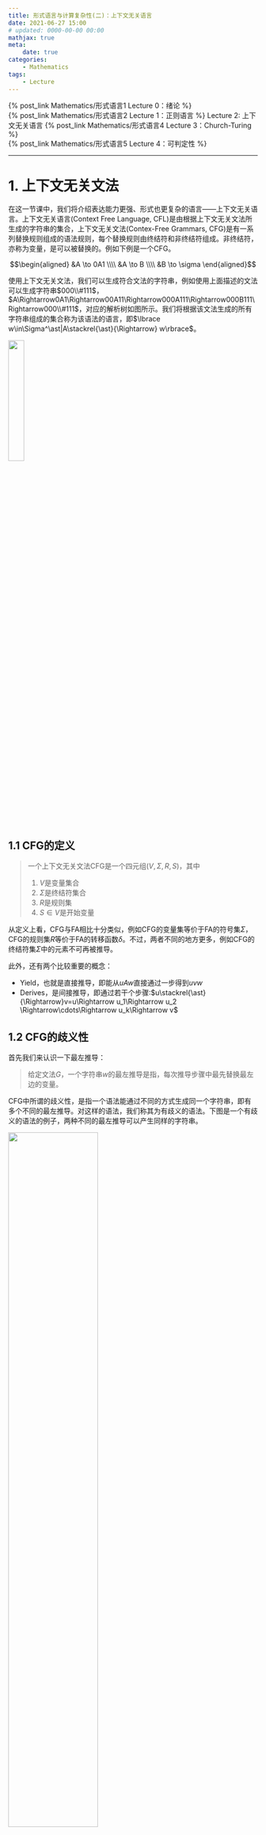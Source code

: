```yaml
---
title: 形式语言与计算复杂性(二)：上下文无关语言
date: 2021-06-27 15:00
# updated: 0000-00-00 00:00
mathjax: true
meta:
    date: true
categories: 
    - Mathematics
tags:
    - Lecture
---
```


{% post_link Mathematics/形式语言1 Lecture 0：绪论 %}<br>
{% post_link Mathematics/形式语言2 Lecture 1：正则语言 %}
Lecture 2: 上下文无关语言
{% post_link Mathematics/形式语言4 Lecture 3：Church-Turing %}<br>
{% post_link Mathematics/形式语言5 Lecture 4：可判定性 %}

---

<!-- more -->

# 1. 上下文无关文法

在这一节课中，我们将介绍表达能力更强、形式也更复杂的语言——上下文无关语言。上下文无关语言(Context Free Language, CFL)是由根据上下文无关文法所生成的字符串的集合，上下文无关文法(Contex-Free Grammars, CFG)是有一系列替换规则组成的语法规则，每个替换规则由终结符和非终结符组成。非终结符，亦称为变量，是可以被替换的。例如下例是一个CFG。

$$\begin{aligned}
    &A \to 0A1 \\\\
    &A \to B \\\\
    &B \to \sigma
\end{aligned}$$

使用上下文无关文法，我们可以生成符合文法的字符串，例如使用上面描述的文法可以生成字符串$000\\#111$，$A\Rightarrow0A1\Rightarrow00A11\Rightarrow000A111\Rightarrow000B111\Rightarrow000\\#111$，对应的解析树如图所示。我们将根据该文法生成的所有字符串组成的集合称为该语法的语言，即$\lbrace w\in\Sigma^\ast|A\stackrel{\ast}{\Rightarrow} w\rbrace$。

<img src="1_1.png" width="25%" height="25%">

## 1.1 CFG的定义

> 一个上下文无关文法CFG是一个四元组$(V,\Sigma,R,S)$，其中
> 1. $V$是变量集合
> 2. $\Sigma$是终结符集合
> 3. $R$是规则集
> 4. $S\in V$是开始变量

从定义上看，CFG与FA相比十分类似，例如CFG的变量集等价于FA的符号集$\Sigma$，CFG的规则集$R$等价于FA的转移函数$\delta$。不过，两者不同的地方更多，例如CFG的终结符集$\Sigma$中的元素不可再被推导。

此外，还有两个比较重要的概念：
- Yield，也就是直接推导，即能从$uAw$直接通过一步得到$uvw$
- Derives，是间接推导，即通过若干个步骤:$u\stackrel{\ast}{\Rightarrow}v=u\Rightarrow u_1\Rightarrow u_2 \Rightarrow\cdots\Rightarrow u_k\Rightarrow v$

## 1.2 CFG的歧义性

首先我们来认识一下最左推导：

> 给定文法$G$，一个字符串$w$的最左推导是指，每次推导步骤中最先替换最左边的变量。

CFG中所谓的歧义性，是指一个语法能通过不同的方式生成同一个字符串，即有多个不同的最左推导。对这样的语法，我们称其为有歧义的语法。下图是一个有歧义的语法的例子，两种不同的最左推导可以产生同样的字符串。

<img src="1_2.png" width="60%" height="60%">

## 1.3 Chomsky Normal Form

所谓的Chomsky Normal Form(CNF)，是一种形式上极其简单的CFG，其规则集$R$仅包含两种形式

$$\begin{aligned}
    &A \to BC \\\\
    &A \to a
\end{aligned}$$

其中$A,B,C$是任意变量，且$B,C$不能是开始符，$a$是终结符。除了这两种形式之外，有时会允许出现$S\to\varepsilon$这个特殊的规则，其中$S$是开始符。基于CNF，我们可以跟好的研究CFG与CFL之间的等价性：

> **定理**
> 所有的上下文无关语言都是由CNF形式的CFG生成的

因为CFL是由CFG生成的，即CFL$\equiv$CFG，而接下来我们将给出将任意CFG转换为CNF的方法，该方法证明了CNF$\equiv$CFG，因此上述定理也被证明了：
1. 添加一个新的开始符$S_0$，并添加新规则$S_0\to S$，即新开始符yield旧开始符。该步骤保证了新开始符不会出现在规则的右边
2. 删除所有的涉及到非开始符的$\varepsilon$规则，即形如$A\to\varepsilon$的规则
   1. 如果存在规则$R\to uAv$，则在删除上述规则的同时添加$R\to uv$
   2. 同样的，如果存在规则$R\to A$，则添加规则$R\to\varepsilon$(若之前删除过$R\to\varepsilon$则不添加)
3. 删除所有的形如$A\to B$的规则，当存在规则$B\to u$时，添加规则$A\to u$(若之前删除过$A\to u$则不添加，$u$可以为变量或终结符)
4. 将剩下的规则转换为合适的形式
   1. 将规则$A\to u_1u_2\cdots u_k$($k\ge3$，$u_i$可以是终结符或变量)替换为多个规则：$A\to u_1A_1,A_1\to u_2A_2,...,A_{k-2}=u_{k-1}u_k$
   2. 对所有的终结符$v_i$，将其替换为变量$V_i$并添加规则$V_i=v_i$

下面，我们通过一个例子将CFG转换为CNF形式：

$$\begin{aligned}
    & S \to ASA|aB \\\\
    & A \to B|S \\\\
    & B \to b|\varepsilon
\end{aligned}$$

1. 添加新的开始符
   $$\begin{aligned}
    & S_0 \to S \\\\
    & S \to ASA|aB \\\\
    & A \to B|S \\\\
    & B \to b|\varepsilon
   \end{aligned}$$
2. 删除$\varepsilon$规则
   $$\begin{aligned}
    & S_0 \to S \\\\
    & S \to ASA|aB|a \\\\
    & A \to B|S|\varepsilon \\\\
    & B \to b
   \end{aligned}$$

   $$\begin{aligned}
    & S_0 \to S \\\\
    & S \to ASA|aB|a|SA|AS|S \\\\
    & A \to B|S \\\\
    & B \to b
   \end{aligned}$$
3. 删除形如$A\to B$的规则
   $$\begin{aligned}
    & S_0 \to S \\\\
    & S \to ASA|aB|a|SA|AS \\\\
    & A \to B|S \\\\
    & B \to b
   \end{aligned}$$

   $$\begin{aligned}
    & S_0 \to ASA|aB|a|SA|AS \\\\
    & S \to ASA|aB|a|SA|AS \\\\
    & A \to B|S \\\\
    & B \to b
   \end{aligned}$$

   $$\begin{aligned}
    & S_0 \to ASA|aB|a|SA|AS \\\\
    & S \to ASA|aB|a|SA|AS \\\\
    & A \to b|ASA|aB|a|SA|AS \\\\
    & B \to b
   \end{aligned}$$

4. 转换为合适的形式
   $$\begin{aligned}
    & S_0 \to AA_1|UB|a|SA|AS \\\\
    & S \to AA_1|UB|a|SA|AS \\\\
    & A \to b|AA_1|UB|a|SA|AS \\\\
    & A_1 \to SA \\\\
    & U \to a \\\\
    & B \to b
   \end{aligned}$$

---

# 2. Pushdown Automata

## 2.1 定义

正如正则语言可以被FA识别，CFG也可以被一种特殊的自动机所识别，即所谓的Pushdown Automata(PDA)，就是比NFA多了一个栈的自动机：

> 一个PDA是一个六元组$(Q,\Sigma, \Gamma, \sigma, q_0, F)$，其中
> 1. $Q$是状态的有限集
> 2. $\Sigma$是输入字母表的有限集
> 3. $\Gamma$是栈字母表的有限集
> 4. $Q\times \Sigma_\varepsilon\times\Gamma_\varepsilon\to\mathcal{P}(Q\times\Gamma_\varepsilon)$是转移函数，可以看到转移后得到的是状态集
> 5. $q_0\in Q$是开始状态
> 6. $F\subseteq Q$是终止状态集

PDA与FA相比，其能力更为强大，可以识别NFA中无法识别的语言，如$\lbrace 0^n1^n|n\ge0\rbrace$：

<img src="2_1.png" width="60%" height="60%">

在这个PDA中(图中右上角)，结点之间的边的标签是一个形如$a,b\to c$的伪二元组，其中$a\in\Sigma$是PDA的输入信号，PDA根据输入信号转移状态。$b\to c$则是将当前栈顶元素$b$替换为$c$。需要注意的是，在本课程的PDA的所有图例中，**$\varepsilon\to a$都表示入栈操作，$a\to\varepsilon$表示出栈操作，相应的，$\varepsilon\to\varepsilon$表示不对栈进行任何操作**。例如上图中，$q_1$转移到$q_2$时，$\varepsilon,\varepsilon\to\\$$，栈由空变为包含一个$\\$$，这就是一个入栈操作。

此外，我们还给出一个能识别语言$\lbrace a^ib^jc^k|i,j,k\ge0\ and\ i=j\ or\ i=k\rbrace$的PDA，此图中，上半分支识别$a^ib^ic^k$，下半分支识别$a^ib^jc^i$。

<img src="2_2.png" width="50%" height="50%">

## 2.2 PDA与CFG的等价性

> **定理**
> 一个语言是上下文无关的当且仅当存在PDA能识别它
> **引理1**
> 一个语言是上下文无关的，那么存在PDA能识别它
> **引理2**
> PDA能识别的语言是上下文无关语言

### 2.2.1 证明引理一

给定任意CFG $G$，我们可以将其转换为PDA，进而证明引理1：
1. 首先我们构造一个仅包含开始状态$q_{start}$、循环状态$q_{loop}$、终止状态$q_{accept}$这三个状态的PDA，如下图所示。
   <img src="2_4.png" width="35%" height="35%">
2. 将标志符\\$和开始变量入栈，并在$q_{start}$和$q_{loop}$之间添加边$\varepsilon,\varepsilon\to S\\$$
3. 重复以下步骤：
   1. 对所有形如$A\to BCD$的语法，我们按**从右至左**的规则在PDA中添加一个从$q_{loop}$到$q_{loop}$的自循环。即$q_{loop} \stackrel{\varepsilon,A\to D}{\longrightarrow}\bigcirc \stackrel{\varepsilon,\varepsilon\to C}{\longrightarrow}\bigcirc \stackrel{\varepsilon,\varepsilon\to B}{\longrightarrow}q_{loop}$
   <img src="2_3.png" width="30%" height="30%">
   2. 对所有的终结符$a$，我们同样添加一个从$q_{loop}$到$q_{loop}$的自循环，即$q_{loop} \stackrel{\varepsilon,a\to\varepsilon}{\longrightarrow}q_{loop}$
4. 最后，添加$q_{loop}$到$q_{accept}$的边$\varepsilon,\\$\to\varepsilon$

上面的文字描述不清不楚，我们通过例子进行更形象的说明，我们可以将以下CFG转换为PDA：
$$\begin{aligned}
    &S \to aTb | b \\\\
    &T \to Ta | \varepsilon
\end{aligned}$$

<img src="2_5.png" width="40%" height="40%">

### 2.2.2 证明引理二

该引理的证明思路，给定一个PDA $P$，我们想要构造出对应的CFG $G$，使得$G$所生成的字符串能被$P$识别。如何做呢？首先，对$P$中的任意两个状态$p$和$q$，我们先构造一个变量$A_{pq}\in G$。我们给$A_{pq}$赋予一个特殊的性质，它能生成所有让$P$从状态$p$转移到状态$q$的字符串，并且$p$和$q$这两个状态的栈都为空。即，$P$从状态$p$转移到状态$q$的过程中，栈可能会变化，但在$p$和$q$这两个状态时栈一定为空。
然后我们稍微的修改给定的$P$，使它具备以下性质：
1. 只有一个接受状态
2. 在进入接受状态之前，栈被清空
3. 在每次状态转移时，它的栈只能进栈或者退栈，不能使用替换操作。我们可以使用先出栈再进栈来模拟替换操作。

那么，基于以上修改后的$P$以及$A_{pq}$，我们考虑一个字符串$x=a,...,b$，$P$对$x$的计算的第一步肯定是将$a$入栈。而计算的最后一步则分为两种情况：

1. 第一种情况是$a$出栈(先入后出)，这时候我们可以使用规则$A_{pq}\to aA_{rs}b$来模拟这种情况，其中$r$是$P$接收$a$后的状态，$s$是$P$接收$b$之前的状态。
   <img src="3_1.png" width="60%" height="60%">
2. 第二种情况是某个中间字符$x_i$出栈，这说明$P$在中间某个过程中栈被清空了,我们可以使用规则$A_{pq}\to A_{pr}A_{rq}$来模拟，其中$P$在状态$r$时栈为空。
   <img src="3_2.png" width="60%" height="60%">

接下来我们就可以进行引理2的证明了。给定PDA $P=(Q,\Sigma, \Gamma, \delta, q_0, \lbrace q_{accept}\rbrace)$，我们首先构造CFG $G$的开始变量，令其为$A_{q_0,q_{accept}}$，然后以下面的规则构造$G$的语法：
1. **对每个$p,q,r,s\in Q, u\in\Gamma$以及$a,b\in\Sigma_{\varepsilon}$，如果$\delta(p,a,\varepsilon)$包含$(r,u)$**(意味着$P$接收输入$a$，从状态$p$转移到$r$，并将$u$入栈)**并且$\delta(s,b,u)$包含$(q,\varepsilon)$**(意味着$P$接收输入$b$，从状态$s$转移到$q$，并将$u$出栈)，**那么我们添加语法$A_{pq}\to aA_{rs}b$**
2. **对每个$p,q,r\in Q$，我们添加语法$A_{pq}\to A_{pr}A_{rq}$**
3. **最后，对每个$p\in Q$，我们添加语法$A_{pp}\to\varepsilon$**


## 2.3 总结

首先，由引理2我们可以得到两个声明：
> **声明1**：如果$A_{pq}$生成$x$，那么$x$能将$P$从空栈的状态$p$转移到空栈的状态$q$。
> **声明2**：如果$x$能将$P$从空栈的状态$p$转移到空栈的状态$q$，那么$A_{pq}$生成$x$。

> **推论**：所有的正则语言都是上下文无关的。

这是因为，所有的正则语言都恒等于一个NFA，而任意NFA都是一个特殊的PDA，即没有栈空间的PDA，而PDA上下文无关语言是等价的。因此，正则语言都是上下文无关的。

---

# 3. 非上下文无关语言

与NFA相似，对于PDA无法识别的语言，我们称之为非上下文无关语言。同样的，我们可以用Pumping Lemma来证明一个语言是上下文无关的。

> **CFG的Pumping Lemma**
> 如果$A$是上下文无关语言，那么存在一个pumping length $p$，使得对于$A$中任意长度至少为$p$的字符串$s$，$s$可以被分为5部分$uvxyz$且满足以下情况：
> 1. $uv^ixy^iz \in A, i\ge0$
> 2. $|vy| > 0$
> 3. $|vxy| \le p$

---

# 4. 确定的上下文无关语言

在前文我们了解到，FA分为NFA和DFA。同样的，PDA也有确定性与非确定性之分，而且PDA是非确定的，当然也存在确定的PDA，我们称为DPDA，相对应的语言称为确定的CFL(DCFL)。在此我们给出DPDA的定义：

> **DPDA**
> 一个确定的DPA是一个六元组$(Q,\Sigma,\Gamma, \delta,q_0,F)$，其中
> 1. $Q$是有限状态集
> 2. $\Sigma$是有限输入字母表
> 3. $\Gamma$是有限栈字母表
> 4. $\delta:Q\times\Sigma_\varepsilon\times\Gamma_\varepsilon\to(Q\times\Gamma_\varepsilon)\cup\lbrace\emptyset\rbrace$是转移函数
> 5. $q_0\in Q$是开始状态
> 6. $F\subseteq Q$是终止状态集

其转移函数$\delta$必须满足：对于每一个$q\in Q, a\in \Sigma, x\in\Gamma$，以下四个状态的值都不为$\emptyset$: $\delta(q,a,x),\delta(q,a,\varepsilon),\delta(q,\varepsilon,x),\delta(q,\varepsilon,\varepsilon)$

最后，举两个例子，语言$\lbrace0^n1^n|n\ge0\rbrace$是DCFL，而$\lbrace a^ib^jc^k|i,j,k\ge0\ and\ i=j\ or\ i=k\rbrace$则是NCFL。

---

# 作业

1. Recall the CFG $G_4$ that we gave in Example 2.4. For convenience, let's rename its variables with single letters as follows.
$$\begin{aligned}
    &E \to E+T|T \\\\
    &T \to T\times F|F \\\\
    &F \to (E)|a
\end{aligned}$$

   Give parse trees and derivations for each string.
    1. a
    2. a+a
    3. a+a+a
    4. ((a))
   
   **Answer**
   1. $$\begin{aligned}
       E &\Rightarrow T \\\\
         &\Rightarrow F \\\\
         & \Rightarrow a
      \end{aligned}$$
   
   <img src="e11.png" width="2%" height="2%">

   ---

   2. $$\begin{aligned}
       E &\Rightarrow E+T \\\\
         &\Rightarrow T+T \\\\
         &\Rightarrow F+T \\\\
         &\Rightarrow a+T \\\\
         &\Rightarrow a+F \\\\
         &\Rightarrow a+a
      \end{aligned}$$
   
   <img src="e12.png" width="15%" height="15%">

   ---

   3. $$\begin{aligned}
       E &\Rightarrow E+T \\\\
         &\Rightarrow E+T+T \\\\
         &\Rightarrow T+T+T \\\\
         & \Rightarrow F+T+T \\\\
         & \Rightarrow a+T+T \\\\
         & \Rightarrow a+F+T \\\\
         & \Rightarrow a+a+T \\\\
         & \Rightarrow a+a+F \\\\
         & \Rightarrow a+a+a \\\\
      \end{aligned}$$
   
   <img src="e13.png" width="20%" height="20%">

   ---
   4. $$\begin{aligned}
       E &\Rightarrow T \\\\
         &\Rightarrow F \\\\
         &\Rightarrow (E) \\\\
         & \Rightarrow (T) \\\\
         & \Rightarrow (F) \\\\
         & \Rightarrow ((E)) \\\\
         & \Rightarrow ((T)) \\\\
         & \Rightarrow ((F)) \\\\
         & \Rightarrow ((a)) \\\\
      \end{aligned}$$
        
    <img src="e14.png" width="60%" height="60%">

2. Give a context-free grammar that generates the language
   $$A=\lbrace a^ib^jc^k|i=j\ or\ j=k\ where\ i,j,j\ge0\rbrace$$
   Is your grammar ambiguous? Why or why not?

   **Answer**
$$\begin{aligned}
    S &\to UT|XY \\\\
    U &\to aUb|\varepsilon \\\\
    T &\to cT|\varepsilon \\\\
    X &\to aX|\varepsilon \\\\
    Y &\to bYc|\varepsilon
\end{aligned}$$
   该CFG是歧义的，例如对于字符串$abc$，有两种生成过程

   <img src="e2.png" width="80%" height="80%">

3. Give an informal description of a pushdown automaton that recognizes the language $A$ in Exercise above.
   
   **Answer**
$$\begin{aligned}
    &Q = \lbrace q_1,q_2,q_3,q_4,q_5,q_6,q_7,q_8\rbrace \\\\
    &\Sigma = \lbrace a,b,c\rbrace \\\\
    &\Gamma = \lbrace a,b,\\$\rbrace \\\\
    & q_0 = q_1 \\\\
    & F = \lbrace q_4,q_8\rbrace \\\\
    & \delta 参考下图
\end{aligned}$$

   <img src="e3.png" width="90%" height="90%">

4. Convert the following CFG into an equivalent CFG in Chomsky normal form, using the procedure given in Theorem 2.9
$$\begin{aligned}
   &A \to BAB|B\varepsilon \\\\
   &B \to 00|\varepsilon
\end{aligned}$$

   **Answer**
   1. 添加新的开始规则
   $$\begin{aligned}
      &S \to A \\\\
      &A \to BAB|B\varepsilon \\\\
      &B \to 00|\varepsilon
   \end{aligned}$$
   2. 删除$\varepsilon$规则
   $$\begin{aligned}
      &S \to A \\\\
      &A \to BAB|B\varepsilon|AB|BA|A|\varepsilon \\\\
      &B \to 00
   \end{aligned}$$

   $$\begin{aligned}
      &S \to A|\varepsilon \\\\
      &A \to BAB|B|AB|BA|A \\\\
      &B \to 00
   \end{aligned}$$
   3. 删除形如$A\to B$的规则
   $$\begin{aligned}
      &S \to BAB|00|AB|BA|\varepsilon \\\\
      &A \to BAB|00|AB|BA \\\\
      &B \to 00
   \end{aligned}$$
   4. 化为合适的形式
   $$\begin{aligned}
      &S \to XB|YY|AB|BA|\varepsilon \\\\
      &A \to XB|YY|AB|BA \\\\
      &X \to BA \\\\
      &B \to YY \\\\
      &Y \to 0
   \end{aligned}$$

5. Show that $F=\lbrace a^ib^j|i=kj\ for\ some\ positive\ integer\ k\rbrace$ is not context free.
   **Answer(该证明未必正确)**
   假设$F$是上下文无关的，那么根据pumping lemma，令$p$为$F$的pumping length。首先我们考虑$k=3$的字符串$s=a^{3p}b^p$，根据pumping lemma，$s$可以被任意划分为五个部分$s=uvxyz$，且$|vy|>0$。现在我们分两种情况讨论：
   1. 考虑$v$和$y$中至少有一个是同时包含$a$和$b$两种字符，那么上$s'=uv^2xy^2z$中因为$v^2$和$y^2$会导致$s'$中出现$b$在$a$前的乱序，即$s'\not\in F$，因此这种情况不符合$F的定义。
   2. 考虑$v$和$y$都只包含一种字符：
      1. $v$和$y$中都只包含$a$，假设$|v|=m$，$|y|=n$，则$s'=uv^2xy^2z=a^{3p+m+n}b^p$，此时当且仅当$m+n$是$p$的整数倍时$s'\in F$，然而事实上$p$可以是任意值，例如$m+n=5$对$p=5$成立，但对$p=4$却不成立。此外，我们选用的字符串$s=a^{3p}b^p$，我们也可以选定字符串$s=a^{3(p+2)}b^{p+2}$。
      2. $v$和$y$中都只包含$b$，与上相似，假设$|v|=m$，$|y|=n$，则$s'=uv^2xy^2z=a^{3p}b^{p+m+n}$，当且仅当$3p$是$p+m+n$的整数倍时才成立。
      3. $v$中只包含$a$，$y$中只包含$b$，假设$|v|=m$，$|y|=n$，则$s'=uv^2xy^2z=a^{3p+m}b^{p+n}$，当且仅当$3p+m$是$p+n$的整数倍时才成立。
   同理，我们也可以证明$k=5,7,...$时与上述相同，综上该语言非上下文无关。